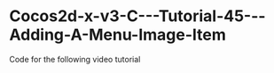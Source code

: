 Cocos2d-x-v3-C---Tutorial-45---Adding-A-Menu-Image-Item
=======================================================

Code for the following video tutorial 
